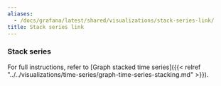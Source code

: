 ```yaml
---
aliases:
  - /docs/grafana/latest/shared/visualizations/stack-series-link/
title: Stack series link
---
```


### Stack series

For full instructions, refer to [Graph stacked time series]({{< relref "../../visualizations/time-series/graph-time-series-stacking.md" >}}).
